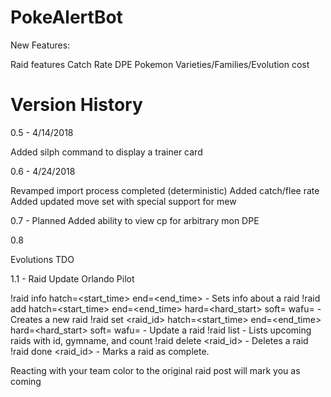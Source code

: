 # PokeAlertBot

New Features:

Raid features
Catch Rate
DPE
Pokemon Varieties/Families/Evolution cost


# Version History

0.5 - 4/14/2018

Added silph command to display a trainer card

0.6 - 4/24/2018

Revamped import process completed (deterministic)
Added catch/flee rate
Added updated move set with special support for mew


0.7 - Planned
Added ability to view cp for arbitrary mon
DPE

0.8

Evolutions
TDO

1.1 - Raid Update Orlando Pilot

!raid info <partial gym name> hatch=<start_time> end=<end_time> - Sets info about a raid
!raid add <partial gym name> hatch=<start_time> end=<end_time> hard=<hard_start> soft=<soft start> wafu=<order> - Creates a new raid
!raid set <raid_id> hatch=<start_time> end=<end_time> hard=<hard_start> soft=<soft start> wafu=<order> - Update a raid
!raid list - Lists upcoming raids with id, gymname, and count
!raid delete <raid_id> - Deletes a raid
!raid done <raid_id> - Marks a raid as complete.

Reacting with your team color to the original raid post will mark you as coming